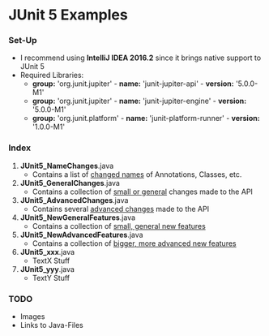 # JUnit 5 Examples

### Set-Up
- I recommend using <b>IntelliJ IDEA 2016.2</b> since it brings native support to JUnit 5
- Required Libraries:
    - <b>group:</b> 'org.junit.jupiter' - <b>name:</b> 'junit-jupiter-api' - <b>version:</b> '5.0.0-M1'
    - <b>group:</b> 'org.junit.jupiter' - <b>name:</b> 'junit-jupiter-engine' - <b>version:</b> '5.0.0-M1'
    - <b>group:</b> 'org.junit.platform' - <b>name:</b> 'junit-platform-runner' - <b>version:</b> '1.0.0-M1'

### Index
1. <b>JUnit5_NameChanges</b>.java
    - Contains a list of <u>changed names</u> of Annotations, Classes, etc.
2. <b>JUnit5_GeneralChanges</b>.java
    - Contains a collection of <u>small or general</u> changes made to the API
3. <b>JUnit5_AdvancedChanges</b>.java
    - Contains several <u>advanced changes</u> made to the API
4. <b>JUnit5_NewGeneralFeatures</b>.java
    - Contains a collection of <u>small, general new features</u>
4. <b>JUnit5_NewAdvancedFeatures</b>.java
    - Contains a collection of <u>bigger, more advanced new features</u>
5. <b>JUnit5_xxx</b>.java
    - TextX Stuff
6. <b>JUnit5_yyy</b>.java
    - TextY Stuff
    
### TODO
- Images
- Links to Java-Files
